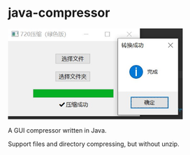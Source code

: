 # java-compressor
<img src="https://github.com/RH-Xie/java-compressor/blob/master/compressor.jpg" width="400" />

A GUI compressor written in Java.

Support files and directory compressing, but without unzip.

